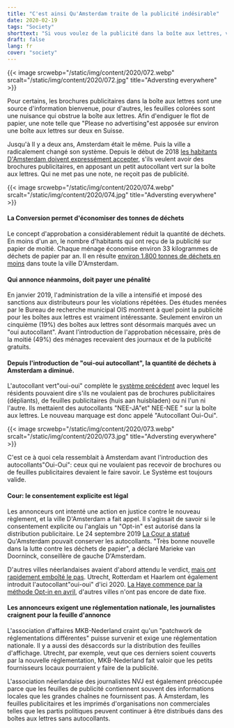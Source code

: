 ```yaml
---
title: "C'est ainsi Qu'Amsterdam traite de la publicité indésirable"
date: 2020-02-19
tags: "Society"
shorttext: "Si vous voulez de la publicité dans la boîte aux lettres, vous devez le dire explicitement dans certaines villes néerlandaises. Cela permet d'économiser beaucoup de déchets."
draft: false
lang: fr
cover: "society"
---
```


{{< image srcwebp="/static/img/content/2020/072.webp" srcalt="/static/img/content/2020/072.jpg" title="Adversting everywhere" >}}

Pour certains, les brochures publicitaires dans la boîte aux lettres sont une source d'information bienvenue, pour d'autres, les feuilles colorées sont une nuisance qui obstrue la boîte aux lettres. Afin d'endiguer le flot de papier, une note telle que "Please no advertising"est apposée sur environ une boîte aux lettres sur deux en Suisse.

Jusqu'à Il y a deux ans, Amsterdam était le même. Puis la ville a radicalement changé son système. Depuis le début de 2018 [les habitants D'Amsterdam doivent expressément accepter](https://www.amsterdam.nl/bestuur-organisatie/college/wethouder/marieke-doorninck/persberichten/amsterdam-start/ "Amsterdam start handhaving ja/ja sticker"), s'ils veulent avoir des brochures publicitaires, en apposant un petit autocollant vert sur la boîte aux lettres. Qui ne met pas une note, ne reçoit pas de publicité.

{{< image srcwebp="/static/img/content/2020/074.webp" srcalt="/static/img/content/2020/074.jpg" title="Adversting everywhere" >}}

#### La Conversion permet d'économiser des tonnes de déchets

Le concept d'approbation a considérablement réduit la quantité de déchets. En moins d'un an, le nombre d'habitants qui ont reçu de la publicité sur papier de moitié. Chaque ménage économise environ 33 kilogrammes de déchets de papier par an. Il en résulte [environ 1.800 tonnes de déchets en moins](https://www.at5.nl/artikelen/163275/jaja-sticker_op_de_brievenbus_in_juni_2017 "Ja/ja-sticker op de brievenbus scheelt 6000 bomen per jaar") dans toute la ville D'Amsterdam.

#### Qui annonce néanmoins, doit payer une pénalité

En janvier 2019, l'administration de la ville a intensifié et imposé des sanctions aux distributeurs pour les violations répétées. Des études menées par le Bureau de recherche municipal OIS montrent à quel point la publicité pour les boîtes aux lettres est vraiment intéressante. Seulement environ un cinquième (19%) des boîtes aux lettres sont désormais marqués avec un "oui autocollant". Avant l'introduction de l'approbation nécessaire, près de la moitié (49%) des ménages recevaient des journaux et de la publicité gratuits.

#### Depuis l'introduction de "oui-oui autocollant", la quantité de déchets à Amsterdam a diminué.

L'autocollant vert"oui-oui" complète le [système précédent](https://blogs.transparent.com/dutch/what-are-these-mailbox-stickers/ "What are these mailbox stickers?") avec lequel les résidents pouvaient dire s'ils ne voulaient pas de brochures publicitaires (dépliants), de feuilles publicitaires (huis aan huisbladen) ou ni l'un ni l'autre. Ils mettaient des autocollants "NEE-JA"et" NEE-NEE " sur la boîte aux lettres. Le nouveau marquage est donc appelé "Autocollant Oui-Oui".

{{< image srcwebp="/static/img/content/2020/073.webp" srcalt="/static/img/content/2020/073.jpg" title="Adversting everywhere" >}}

C'est ce à quoi cela ressemblait à Amsterdam avant l'introduction des autocollants"Oui-Oui": ceux qui ne voulaient pas recevoir de brochures ou de feuilles publicitaires devaient le faire savoir. Le Système est toujours valide.

#### Cour: le consentement explicite est légal

Les annonceurs ont intenté une action en justice contre le nouveau règlement, et la ville D'Amsterdam a fait appel. Il s'agissait de savoir si le consentement explicite ou l'anglais un "Opt-in" est autorisé dans la distribution publicitaire. Le 24 septembre 2019 [La Cour a statué](https://www.parool.nl/amsterdam/rechter-amsterdam-mag-ja-ja-sticker-reclamefolders-invoeren~b8176d4d/?referer=https%3A%2F%2Fwww.infosperber.ch%2FArtikel%2FUmwelt%2FMullvermeidung-wie-Amsterdam-mit-unerwunschter-Reklame-umgeht "Rechter: Amsterdam mag ja/ja-sticker reclamefolders invoeren") Qu'Amsterdam pouvait conserver les autocollants. "Très bonne nouvelle dans la lutte contre les déchets de papier", a déclaré Marieke van Doorninck, conseillère de gauche D'Amsterdam.

D'autres villes néerlandaises avaient d'abord attendu le verdict, [mais ont rapidement emboîté le pas](https://nos.nl/artikel/2303148-amsterdam-mag-de-ja-ja-sticker-houden-andere-gemeenten-volgen.html "Amsterdam mag de Ja/Ja-sticker houden, andere gemeenten volgen"). Utrecht, Rotterdam et Haarlem ont également introduit l'autocollant"oui-oui" d'ici 2020. [La Haye commence par la méthode Opt-in en avril](https://www.denhaag.nl/en/in-the-city/news/the-hague-planning-to-introduce-jaja-sticker-.htm "The Hague planning to introduce Ja/Ja sticker"), d'autres villes n'ont pas encore de date fixe.

#### Les annonceurs exigent une réglementation nationale, les journalistes craignent pour la feuille d'annonce

L'association d'affaires MKB-Nederland craint qu'un "patchwork de réglementations différentes" puisse survenir et exige une réglementation nationale. Il y a aussi des désaccords sur la distribution des feuilles d'affichage. Utrecht, par exemple, veut que ces derniers soient couverts par la nouvelle réglementation, MKB-Nederland fait valoir que les petits fournisseurs locaux pourraient y faire de la publicité.

L'association néerlandaise des journalistes NVJ est également préoccupée parce que les feuilles de publicité contiennent souvent des informations locales que les grandes chaînes ne fournissent pas. À Amsterdam, les feuilles publicitaires et les imprimés d'organisations non commerciales telles que les partis politiques peuvent continuer à être distribués dans des boîtes aux lettres sans autocollants.
